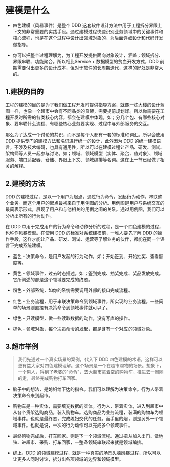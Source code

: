# 建模是什么    
- 四色建模（风暴事件）是整个 DDD 这套软件设计方法中用于工程拆分界限上下文的非常重要的实践手段。通过建模过程快速识别业务领域中的关键事件和核心流程，也是在这个过程中设计出领域对象的，为后面详细设计和代码开发做指导。

- 你可以把整个过程理解为，为工程开发提供面向对象设计，涵盖；领域拆分、界限串联、功能聚合。所以相比Service + 数据模型的贫血开发方式，DDD 前期需要付出更多的设计成本，但对于软件的长周期迭代，这样的好处是非常大的。
## 1.建模的目的
工程的建模的目的是为了我们做工程开发时提供指导方案，就像一栋大楼的设计蓝图一样，也像一个超市中会有不同品类的货架，需要提前规划好。所以你需要在工程开发时所需的各类核心内容，都会在建模中体现，如；分几个包、有哪些核心对象、要串联什么流程、有哪些核心业务要实现、过程中与外部服务的交互。

那么为了达成一个讨论的共识，而不是每个人都有一套的标准和词汇。所以会使用 DDD 提供专门的建模方法和名词进行统一的设计，此外因为 DDD 的统一建模语言，不涉及技术编码，也具有通用性，所以可以在建模过程让产品、研发、测试、架构师等人员一起参与讨论。如；领域、领域模型（实体、聚合、值对象）、领域服务、端口适配器、仓储、界限上下文、领域编排等名词。这在上一节已经做了相关的解释。
## 2.建模的方法
DDD 的建模过程，是以一个用户为起点，通过行为命令，发起行为动作，串联整个业务。而这个用户的起点最初来自于用例图的分析。用例图是用户与系统交互的最简表示形式，展现了用户和与他相关的用例之间的关系。通过用例图，我们可以分析出所有的行为动作。

在 DDD 中用于完成用户的行为命令和动作分析的过程，是一个四色建模的过程，也称作风暴模型。在使用 DDD 的标准对系统建模前，一堆人要先了解 DDD 的操作手段，这样才能让产品、研发、测试、运营等了解业务的伙伴，都能在同一个语言下完成系统建模。

- 蓝色 - 决策命令，是用户发起的行为动作，如；开始签到、开始抽奖、查看额度等。

- 黄色 - 领域事件，过去时态描述。如；签到完成、抽奖完成、奖品发放完成。它所阐述的都是这个领域要完成的终态。

- 粉色 - 外部系统，如你的系统需要调用外部的接口完成流程。

- 红色 - 业务流程，用于串联决策命令到领域事件，所实现的业务流程。一些简单的场景则直接有决策命令到领域事件就可以了。

- 绿色 - 只读模型，做一些读取数据的动作，没有写库的操作。

- 棕色 - 领域对象，每个决策命令的发起，都是含有一个对应的领域对象。
## 3.超市举例
> 我们先通过一个真实场景的案例，代入下 DDD 四色建模的术语，这样可以更有益大家对四色建模理解。这个场景是一个在超市购物的场景。想象下，一个男人，得到了老婆的"命令"，去大超市拿着空的购物车，推进去一圈圈的走，最终完成购物打车回家。


- 脑子中的想法，是媳妇给下达的指令。我们可以理解为决策命令。行为人带着决策命令来到超市。

- 购物车是一种实体，需要填充数据的实体。行为人，带着实体，进入到超市中从各个货架选购商品，装入购物车。选购商品为业务流程，装满的购物车为领域事件。也就是最终态，完成媳妇交代的任务。而手里的烟，则是另外一个领域事件。也就是说，一次的行为动作可以完成多个领域事件。

- 最终购物完成后，打车回家。则是下一个领域流程。通过把从加入出门、做地铁、进超市、采购、打车回家，一整条领域串联起来就是领域编排。

- 综上，DDD 的领域建模过程，就是一种真实的场景头脑风暴过程，所以可以让更多人同时讨论，拆分出各项领域的边界和领域模型。